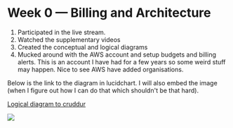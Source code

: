 # Week 0 — Billing and Architecture
1. Participated in the live stream.
2. Watched the supplementary videos
3. Created the conceptual and logical diagrams
4. Mucked around with the AWS account and setup budgets and billing alerts.  This is an account I have had for a few years so some weird stuff may happen. Nice to see AWS have added organisations.

Below is the link to the diagram in lucidchart. I will also embed the image (when I figure out how I can do that which shouldn't be that hard).

[Logical diagram to cruddur](https://lucid.app/lucidchart/65b6dc04-0e1f-4f73-b03e-cb287b6826d8/edit?viewport_loc=-19%2C50%2C2134%2C1025%2C0_0&invitationId=inv_31699d85-2632-4cd4-8139-f232befed868)

![](/assets/Cruddur_Logical_Diagram.jpeg)